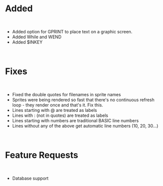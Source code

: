 # Added

<BR>

- Added option for GPRINT to place text on a graphic screen.<BR>
- Added While and WEND
- Added $INKEY
<BR>

# Fixes

<BR>

- Fixed the double quotes for filenames in sprite names
- Sprites were being rendered so fast that there's no continuous refresh loop - they render once and that's it. Fix this.
- Lines starting with @ are treated as labels
- Lines with : (not in quotes) are treated as labels
- Lines starting with numbers are traditional BASIC line numbers
- Lines without any of the above get automatic line numbers (10, 20, 30...)

<BR>

# Feature Requests

<BR>

- Database support

